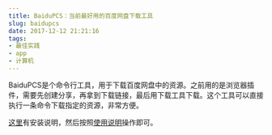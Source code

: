 ```yaml
---
title: BaiduPCS：当前最好用的百度网盘下载工具
slug: baidupcs
date: 2017-12-12 21:21:16
tags:
- 最佳实践
- app
- 计算机
---
```

BaiduPCS是个命令行工具，用于下载百度网盘中的资源。之前用的是浏览器插件，需要先创建分享，再拿到下载链接，最后用下载工具下载。这个工具可以直接执行一条命令下载指定的资源，非常方便。

[这里](https://github.com/GangZhuo/BaiduPCS/blob/master/README.md)有安装说明，然后按照[使用说明](https://github.com/GangZhuo/BaiduPCS/wiki/BaiduPCS-%E5%9F%BA%E6%9C%AC%E4%BD%BF%E7%94%A8)操作即可。



